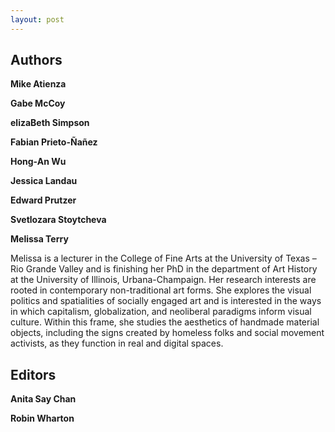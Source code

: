 ```yaml
---
layout: post
---
```


## Authors

<a name="atienza"></a>
**Mike Atienza**



<a name="mccoy"></a>
**Gabe McCoy**

<a name="simpson"></a>
**elizaBeth Simpson**

<a name="prieto"></a>
**Fabian Prieto-Ñañez**

<a name="wu"></a>
**Hong-An Wu**

<a name="landau"></a>
**Jessica Landau**

<a name="prutzer"></a>
**Edward Prutzer**

<a name="stoytcheva"></a>
**Svetlozara Stoytcheva**

<a name="terry"></a>
**Melissa Terry**

Melissa is a lecturer in the College of Fine Arts at the University of Texas – Rio Grande Valley and is finishing her PhD in the department of Art History at the University of Illinois, Urbana-Champaign. Her research interests are rooted in contemporary non-traditional art forms. She explores the visual politics and spatialities of socially engaged art and is interested in the ways in which capitalism, globalization, and neoliberal paradigms inform visual culture. Within this frame, she studies the aesthetics of handmade material objects, including the signs created by homeless folks and social movement activists, as they function in real and digital spaces.

## Editors

<a name="chan"></a>
**Anita Say Chan**

<a name="wharton"></a>
**Robin Wharton**
